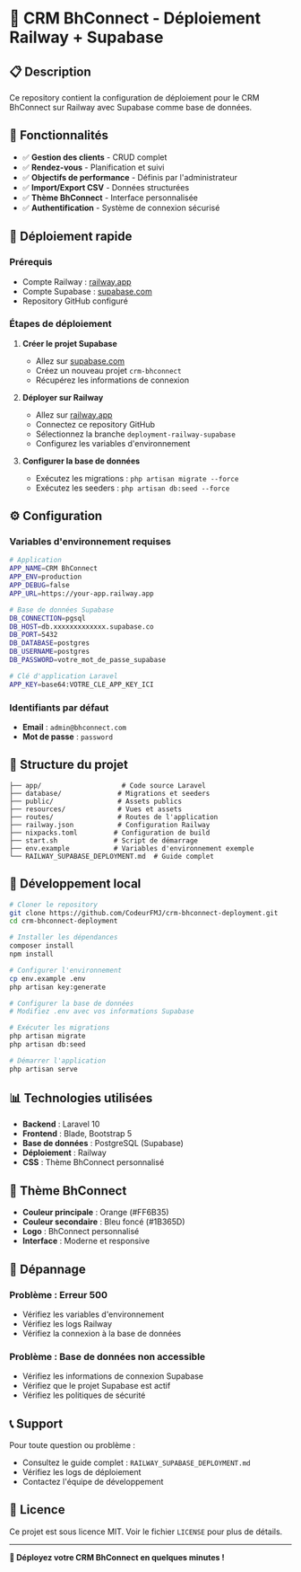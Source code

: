 # 🚀 CRM BhConnect - Déploiement Railway + Supabase

## 📋 **Description**

Ce repository contient la configuration de déploiement pour le CRM BhConnect sur Railway avec Supabase comme base de données.

## 🎯 **Fonctionnalités**

- ✅ **Gestion des clients** - CRUD complet
- ✅ **Rendez-vous** - Planification et suivi
- ✅ **Objectifs de performance** - Définis par l'administrateur
- ✅ **Import/Export CSV** - Données structurées
- ✅ **Thème BhConnect** - Interface personnalisée
- ✅ **Authentification** - Système de connexion sécurisé

## 🚀 **Déploiement rapide**

### **Prérequis**
- Compte Railway : [railway.app](https://railway.app)
- Compte Supabase : [supabase.com](https://supabase.com)
- Repository GitHub configuré

### **Étapes de déploiement**

1. **Créer le projet Supabase**
   - Allez sur [supabase.com](https://supabase.com)
   - Créez un nouveau projet `crm-bhconnect`
   - Récupérez les informations de connexion

2. **Déployer sur Railway**
   - Allez sur [railway.app](https://railway.app)
   - Connectez ce repository GitHub
   - Sélectionnez la branche `deployment-railway-supabase`
   - Configurez les variables d'environnement

3. **Configurer la base de données**
   - Exécutez les migrations : `php artisan migrate --force`
   - Exécutez les seeders : `php artisan db:seed --force`

## ⚙️ **Configuration**

### **Variables d'environnement requises**

```bash
# Application
APP_NAME=CRM BhConnect
APP_ENV=production
APP_DEBUG=false
APP_URL=https://your-app.railway.app

# Base de données Supabase
DB_CONNECTION=pgsql
DB_HOST=db.xxxxxxxxxxxxx.supabase.co
DB_PORT=5432
DB_DATABASE=postgres
DB_USERNAME=postgres
DB_PASSWORD=votre_mot_de_passe_supabase

# Clé d'application Laravel
APP_KEY=base64:VOTRE_CLE_APP_KEY_ICI
```

### **Identifiants par défaut**

- **Email** : `admin@bhconnect.com`
- **Mot de passe** : `password`

## 📁 **Structure du projet**

```
├── app/                    # Code source Laravel
├── database/              # Migrations et seeders
├── public/                # Assets publics
├── resources/             # Vues et assets
├── routes/                # Routes de l'application
├── railway.json           # Configuration Railway
├── nixpacks.toml         # Configuration de build
├── start.sh              # Script de démarrage
├── env.example           # Variables d'environnement exemple
└── RAILWAY_SUPABASE_DEPLOYMENT.md  # Guide complet
```

## 🔧 **Développement local**

```bash
# Cloner le repository
git clone https://github.com/CodeurFMJ/crm-bhconnect-deployment.git
cd crm-bhconnect-deployment

# Installer les dépendances
composer install
npm install

# Configurer l'environnement
cp env.example .env
php artisan key:generate

# Configurer la base de données
# Modifiez .env avec vos informations Supabase

# Exécuter les migrations
php artisan migrate
php artisan db:seed

# Démarrer l'application
php artisan serve
```

## 📊 **Technologies utilisées**

- **Backend** : Laravel 10
- **Frontend** : Blade, Bootstrap 5
- **Base de données** : PostgreSQL (Supabase)
- **Déploiement** : Railway
- **CSS** : Thème BhConnect personnalisé

## 🎨 **Thème BhConnect**

- **Couleur principale** : Orange (#FF6B35)
- **Couleur secondaire** : Bleu foncé (#1B365D)
- **Logo** : BhConnect personnalisé
- **Interface** : Moderne et responsive

## 🚨 **Dépannage**

### **Problème : Erreur 500**
- Vérifiez les variables d'environnement
- Vérifiez les logs Railway
- Vérifiez la connexion à la base de données

### **Problème : Base de données non accessible**
- Vérifiez les informations de connexion Supabase
- Vérifiez que le projet Supabase est actif
- Vérifiez les politiques de sécurité

## 📞 **Support**

Pour toute question ou problème :
- Consultez le guide complet : `RAILWAY_SUPABASE_DEPLOYMENT.md`
- Vérifiez les logs de déploiement
- Contactez l'équipe de développement

## 📄 **Licence**

Ce projet est sous licence MIT. Voir le fichier `LICENSE` pour plus de détails.

---

**🎉 Déployez votre CRM BhConnect en quelques minutes !**
